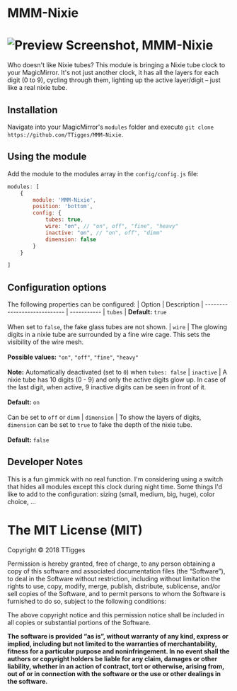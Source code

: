# MMM-Nixie
![Preview Screenshot, MMM-Nixie](https://abload.de/img/mmm-nixiencqie.jpg)
=====================
Who doesn't like Nixie tubes? This module is bringing a Nixie tube clock to your MagicMirror. It's not just another clock, it has all the layers for each digit (0 to 9), cycling through them, lighting up the active layer/digit – just like a real nixie tube.
## Installation
Navigate into your MagicMirror's `modules` folder and execute `git clone https://github.com/TTigges/MMM-Nixie`.
## Using the module
Add the module to the modules array in the `config/config.js` file:
````javascript
modules: [
	{
		module: 'MMM-Nixie',
		position: 'bottom',
		config: {
			tubes: true,
			wire: "on", // "on", off", "fine", "heavy"
			inactive: "on", // "on", off", "dimm"
			dimension: false
		}
	}

]
````
## Configuration options
The following properties can be configured:
| Option                       | Description
| ---------------------------- | -----------
| `tubes`                      | **Default:** `true` <br><br> When set to `false`, the fake glass tubes are not shown.
| `wire`                       | The glowing digits in a nixie tube are surrounded by a fine wire cage. This sets the visibility of the wire mesh.<br><br>**Possible values:** `"on"`, `"off"`, `"fine"`, `"heavy"`<br><br>**Note:** Automatically deactivated (set to `0`) when `tubes: false`
| `inactive`                   | A nixie tube has 10 digits (0 - 9) and only the active digits glow up. In case of the last digit, when active, 9 inactive digits can be seen in front of it.<br><br>**Default:** `on`<br><br>Can be set to `off` or `dimm`
| `dimension`                  | To show the layers of digits, `dimension` can be set to `true` to fake the depth of the nixie tube.<br><br>**Default:** `false`
## Developer Notes
This is a fun gimmick with no real function. I'm considering using a switch that hides all modules except this clock during night time.
Some things I'd like to add to the configuration: sizing (small, medium, big, huge), color choice, ...

The MIT License (MIT)
=====================

Copyright © 2018 TTigges

Permission is hereby granted, free of charge, to any person
obtaining a copy of this software and associated documentation
files (the “Software”), to deal in the Software without
restriction, including without limitation the rights to use,
copy, modify, merge, publish, distribute, sublicense, and/or sell
copies of the Software, and to permit persons to whom the
Software is furnished to do so, subject to the following
conditions:

The above copyright notice and this permission notice shall be
included in all copies or substantial portions of the Software.

**The software is provided “as is”, without warranty of any kind, express or implied, including but not limited to the warranties of merchantability, fitness for a particular purpose and noninfringement. In no event shall the authors or copyright holders be liable for any claim, damages or other liability, whether in an action of contract, tort or otherwise, arising from, out of or in connection with the software or the use or other dealings in the software.**
